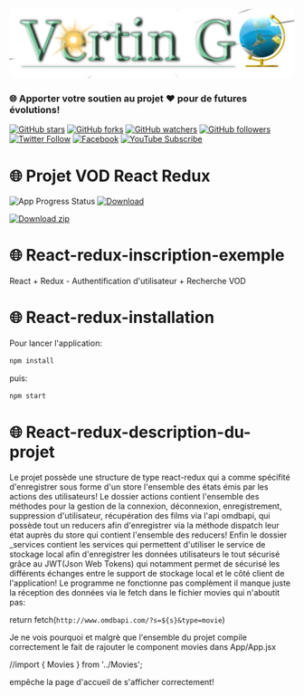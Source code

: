 ![Image](https://raw.githubusercontent.com/vertingo/Easy_Admin_YouTube_Newsletter_Firebase/master/web/assets/images/github/vertin_go_website.jpg)
### 🌐 Apporter votre soutien au projet :heart: pour de futures évolutions!
[![GitHub stars](https://img.shields.io/github/stars/vertingo/screenshott.svg?style=social&label=Star)](https://github.com/vertingo/VOD_React_Redux) [![GitHub forks](https://img.shields.io/github/forks/vertingo/screenshott.svg?style=social&label=Fork)](https://github.com/vertingo/VOD_React_Redux/fork) [![GitHub watchers](https://img.shields.io/github/watchers/vertingo/screenshott.svg?style=social&label=Watch)](https://github.com/vertingo/VOD_React_Redux) [![GitHub followers](https://img.shields.io/github/followers/vertingo.svg?style=social&label=Follow)](https://github.com/vertingo)
[![Twitter Follow](https://img.shields.io/twitter/follow/Vertin_Go.svg?style=social)](https://twitter.com/Vertin_Go)
[![Facebook](https://img.shields.io/badge/Facebook-vertingo-blue?style=social&logo=facebook)](https://www.facebook.com/vertingo)
[![YouTube Subscribe](https://img.shields.io/youtube/channel/subscribers/UC2g_-ipVjit6ZlACPWG4JvA?style=social)](https://www.youtube.com/channel/UC2g_-ipVjit6ZlACPWG4JvA?sub_confirmation=1)

# 🌐 Projet VOD React Redux
![App Progress Status](https://img.shields.io/badge/Status-Finished-0520b7.svg?style=plastic)
[![Download](https://img.shields.io/badge/Download-Repo-brightgreen)](https://github.com/vertingo/vod_react_redux/archive/refs/heads/main.zip)

<!-- BEGIN LATEST DOWNLOAD BUTTON -->
[![Download zip](https://custom-icon-badges.demolab.com/badge/-Download-blue?style=for-the-badge&logo=download&logoColor=white "Download zip")](https://github.com/vertingo/vod_react_redux/archive/1.0.2.zip)
<!-- END LATEST DOWNLOAD BUTTON -->

# 🌐 React-redux-inscription-exemple

React + Redux - Authentification d'utilisateur + Recherche VOD

# 🌐 React-redux-installation

Pour lancer l'application:
```bash
npm install
```

puis:
```bash
npm start
```
# 🌐 React-redux-description-du-projet

Le projet possède une structure de type react-redux qui a comme spécifité
d'enregistrer sous forme d'un store l'ensemble des états émis par les actions des utilisateurs! Le dossier actions contient l'ensemble des méthodes pour la gestion de la connexion, déconnexion, enregistrement, suppression d'utilisateur, récupération des films via l'api omdbapi, qui possède tout un reducers afin d'enregistrer via la méthode dispatch leur état auprès du store qui contient l'ensemble des reducers! Enfin le dossier _services contient les services qui permettent d'utiliser le service de stockage local afin d'enregistrer les données utilisateurs le tout sécurisé grâce au JWT(Json Web Tokens) qui notamment permet de sécurisé les différents échanges entre le support de stockage local et le côté client de l'application! Le programme ne fonctionne pas complèment il manque juste la réception des données via le fetch dans le fichier movies qui n'aboutit pas:

return fetch(`http://www.omdbapi.com/?s=${s}&type=movie`)

Je ne vois pourquoi et malgrè que l'ensemble du projet compile correctement le fait de rajouter le component movies dans App/App.jsx

//import { Movies } from '../Movies';

empêche la page d'accueil de s'afficher correctement!

